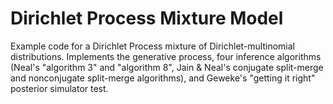 Dirichlet Process Mixture Model
===============================

Example code for a Dirichlet Process mixture of Dirichlet-multinomial
distributions. Implements the generative process, four inference
algorithms (Neal's "algorithm 3" and "algorithm 8", Jain & Neal's
conjugate split-merge and nonconjugate split-merge algorithms), and
Geweke's "getting it right" posterior simulator test.
